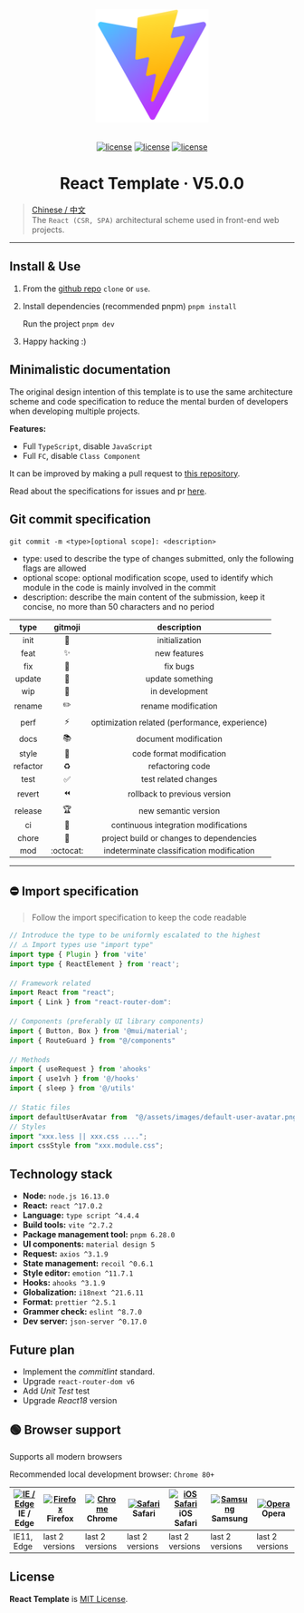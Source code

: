 <div align="center">
    <img width="200" height="200" 
    alt="React Template" 
    src="src/assets/image/favicon.svg" />
    <br /><br />

[![license](https://img.shields.io/badge/React-17.0.2-blue?logo=React)](https://reactjs.org/)
[![license](https://img.shields.io/badge/Vite-2.7.2-blueviolet?logo=Vite)](https://vitejs.dev/)
[![license](https://img.shields.io/badge/TypeScript-4.4.4-blue?logo=TypeScript)](https://www.typescriptlang.org/)

# React Template &middot; V5.0.0

</div>

> [Chinese / 中文](./README.zhCN.md) <br /> The `React (CSR, SPA)` architectural scheme used in front-end web projects.

---

## Install & Use

1. From the [github repo](https://github.com/YernarT/react_template) `clone` or `use`.

2. Install dependencies (recommended pnpm) `pnpm install`

   Run the project `pnpm dev`

3. Happy hacking :)

## Minimalistic documentation

The original design intention of this template is to use the same architecture scheme and code specification to reduce the mental burden of developers when developing multiple projects.

**Features:**

- Full `TypeScript`, disable `JavaScript`
- Full `FC`, disable `Class Component`

It can be improved by making a pull request to [this repository](https://github.com/YernarT/react_template).

Read about the specifications for issues and pr [here]().

## Git commit specification

`git commit -m <type>[optional scope]: <description>`

- type: used to describe the type of changes submitted, only the following flags are allowed
- optional scope: optional modification scope, used to identify which module in the code is mainly involved in the commit
- description: describe the main content of the submission, keep it concise, no more than 50 characters and no period

|   type   |         gitmoji          |                  description                   |
| :------: | :----------------------: | :--------------------------------------------: |
|   init   |        :rainbow:         |                 initialization                 |
|   feat   |        :sparkles:        |                  new features                  |
|   fix    |          :bug:           |                    fix bugs                    |
|  update  |         :hammer:         |                update something                |
|   wip    |      :construction:      |                 in development                 |
|  rename  |        :pencil2:         |              rename modification               |
|   perf   |          :zap:           | optimization related (performance, experience) |
|   docs   |         :books:          |             document modification              |
|  style   |       :nail_care:        |            code format modification            |
| refactor |        :recycle:         |                refactoring code                |
|   test   |    :white_check_mark:    |              test related changes              |
|  revert  |         :rewind:         |          rollback to previous version          |
| release  |         :trophy:         |              new semantic version              |
|    ci    | :vertical_traffic_light: |      continuous integration modifications      |
|  chore   |         :wrench:         |    project build or changes to dependencies    |
|   mod    |        :octocat:         |   indeterminate classification modification    |

---

## ⛔️ Import specification

> Follow the import specification to keep the code readable

```typescript
// Introduce the type to be uniformly escalated to the highest
// ⚠️ Import types use "import type"
import type { Plugin } from 'vite'
import type { ReactElement } from 'react';

// Framework related
import React from "react";
import { Link } from "react-router-dom":

// Components (preferably UI library components)
import { Button, Box } from '@mui/material';
import { RouteGuard } from "@/components"

// Methods
import { useRequest } from 'ahooks'
import { use1vh } from '@/hooks'
import { sleep } from '@/utils'

// Static files
import defaultUserAvatar from  "@/assets/images/default-user-avatar.png"
// Styles
import "xxx.less || xxx.css ....";
import cssStyle from "xxx.module.css";

```

## Technology stack

- **Node:** `node.js 16.13.0`
- **React:** `react ^17.0.2`
- **Language:** `type script ^4.4.4`
- **Build tools:** `vite ^2.7.2`
- **Package management tool:** `pnpm 6.28.0`
- **UI components:** `material design 5`
- **Request:** `axios ^3.1.9`
- **State management:** `recoil ^0.6.1`
- **Style editor:** `emotion ^11.7.1`
- **Hooks:** `ahooks ^3.1.9`
- **Globalization:** `i18next ^21.6.11`
- **Format:** `prettier ^2.5.1`
- **Grammer check:** `eslint ^8.7.0`
- **Dev server:** `json-server ^0.17.0`

## Future plan

- Implement the _сommitlint_ standard.
- Upgrade `react-router-dom v6`
- Add _Unit Test_ test
- Upgrade _React18_ version

## 🟢 Browser support

Supports all modern browsers

Recommended local development browser: `Chrome 80+`

| [<img src="https://raw.githubusercontent.com/alrra/browser-logos/master/src/edge/edge_48x48.png" alt="IE / Edge" width="24px" height="24px" />](http://godban.github.io/browsers-support-badges/)<br/>IE / Edge | [<img src="https://raw.githubusercontent.com/alrra/browser-logos/master/src/firefox/firefox_48x48.png" alt="Firefox" width="24px" height="24px" />](http://godban.github.io/browsers-support-badges/)<br/>Firefox | [<img src="https://raw.githubusercontent.com/alrra/browser-logos/master/src/chrome/chrome_48x48.png" alt="Chrome" width="24px" height="24px" />](http://godban.github.io/browsers-support-badges/)<br/>Chrome | [<img src="https://raw.githubusercontent.com/alrra/browser-logos/master/src/safari/safari_48x48.png" alt="Safari" width="24px" height="24px" />](http://godban.github.io/browsers-support-badges/)<br/>Safari | [<img src="https://raw.githubusercontent.com/alrra/browser-logos/master/src/safari-ios/safari-ios_48x48.png" alt="iOS Safari" width="24px" height="24px" />](http://godban.github.io/browsers-support-badges/)<br/>iOS Safari | [<img src="https://raw.githubusercontent.com/alrra/browser-logos/master/src/samsung-internet/samsung-internet_48x48.png" alt="Samsung" width="24px" height="24px" />](http://godban.github.io/browsers-support-badges/)<br/>Samsung | [<img src="https://raw.githubusercontent.com/alrra/browser-logos/master/src/opera/opera_48x48.png" alt="Opera" width="24px" height="24px" />](http://godban.github.io/browsers-support-badges/)<br/>Opera |
| --------------------------------------------------------------------------------------------------------------------------------------------------------------------------------------------------------------- | ----------------------------------------------------------------------------------------------------------------------------------------------------------------------------------------------------------------- | ------------------------------------------------------------------------------------------------------------------------------------------------------------------------------------------------------------- | ------------------------------------------------------------------------------------------------------------------------------------------------------------------------------------------------------------- | ----------------------------------------------------------------------------------------------------------------------------------------------------------------------------------------------------------------------------- | ----------------------------------------------------------------------------------------------------------------------------------------------------------------------------------------------------------------------------------- | --------------------------------------------------------------------------------------------------------------------------------------------------------------------------------------------------------- |
| IE11, Edge                                                                                                                                                                                                      | last 2 versions                                                                                                                                                                                                   | last 2 versions                                                                                                                                                                                               | last 2 versions                                                                                                                                                                                               | last 2 versions                                                                                                                                                                                                               | last 2 versions                                                                                                                                                                                                                     | last 2 versions                                                                                                                                                                                           |

## License

**React Template** is [MIT License](./LICENSE).
